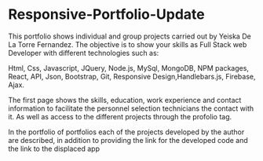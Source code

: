 # Responsive-Portfolio-Update

This portfolio shows individual and group projects carried out by Yeiska De La Torre Fernandez. The objective is to show your skills as Full Stack web Developer with different technologies such as:

Html, Css, Javascript, JQuery, Node.js, MySql, MongoDB, NPM packages, React, API, Json, Bootstrap, Git, Responsive Design,Handlebars.js, Firebase, Ajax.

The first page shows the skills, education, work experience and contact information to facilitate the personnel selection technicians the contact with it. As well as access to the different projects through the profolio tag.

In the portfolio of portfolios each of the projects developed by the author are described, in addition to providing the link for the developed code and the link to the displaced app
